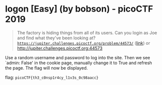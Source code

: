 # logon [Easy] (by bobson) - picoCTF 2019
> The factory is hiding things from all of its users. Can you login as Joe and find what they've been looking at? <code>https://jupiter.challenges.picoctf.org/problem/44573/</code> (<a href="https://jupiter.challenges.picoctf.org/problem/44573/">link</a>) or http://jupiter.challenges.picoctf.org:44573

Use a random username and password to log into the site. Then we see `admin: False' in the cookie page, manually change it to True and refresh the page. The flag will now be displayed.

flag: `picoCTF{th3_c0nsp1r4cy_l1v3s_0c98aacc}`
